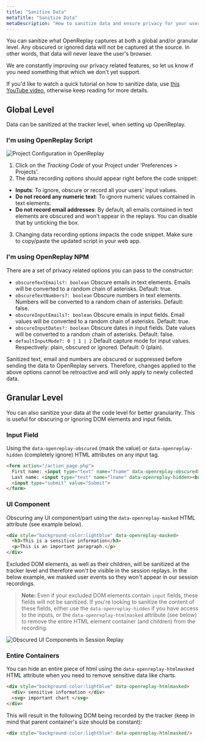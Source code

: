 ```yaml
---
title: "Sanitize Data"
metaTitle: "Sanitize Data"
metaDescription: "How to sanitize data and ensure privacy for your users."
---
```


You can sanitize what OpenReplay captures at both a global and/or granular level. Any obscured or ignored data will not be captured at the source. In other words, that data will never leave the user's browser.

We are constantly improving our privacy related features, so let us know if you need something that which we don't yet support.

If you'd like to watch a quick tutorial on how to sanitize data, use [this YouTube video](https://youtu.be/22-UCoocy6s), otherwise keep reading for more details.

## Global Level

Data can be sanitized at the tracker level, when setting up OpenReplay.

### I'm using OpenReplay Script

![Project Configuration in OpenReplay](../static/gdpr-1.png#center)

1) Click on the *Tracking Code* of your Project under 'Preferences > Projects'.
2) The data recording options should appear right before the code snippet:
- **Inputs**: To ignore, obscure or record all your users' input values.
- **Do not record any numeric text**: To ignore numeric values contained in text elements.
- **Do not record email addresses**: By default, all emails contained in text elements are obscured and won't appear in the replays. You can disable that by unticking the box.
3) Changing data recording options impacts the code snippet. Make sure to copy/paste the updated script in your web app.

### I'm using OpenReplay NPM

There are a set of privacy related options you can pass to the constructor:
- `obscureTextEmails?: boolean` Obscure emails in text elements. Emails will be converted to a random chain of asterisks. Default: true.
- `obscureTextNumbers?: boolean` Obscure numbers in text elements. Numbers will be converted to a random chain of asterisks. Default: false.
- `obscureInputEmails?: boolean` Obscure emails in input fields. Email values will be converted to a random chain of asterisks. Default: true.
- `obscureInputDates?: boolean` Obscure dates in input fields. Date values will be converted to a random chain of asterisks. Default: false.
- `defaultInputMode?: 0 | 1 | 2` Default capture mode for input values. Respectively: plain, obscured or ignored. Default: 0 (plain).

Sanitized text, email and numbers are obscured or suppressed before sending the data to OpenReplay servers. Therefore, changes applied to the above options cannot be retroactive and will only apply to newly collected data.

## Granular Level

You can also sanitize your data at the code level for better granularity. This is useful for obscuring or ignoring DOM elements and input fields.

### Input Field

Using the `data-openreplay-obscured` (mask the value) or `data-openreplay-hidden` (completely ignore) HTML attributes on any input tag.

```HTML
<form action="/action_page.php">
  First name: <input type="text" name="fname" data-openreplay-obscured><br>
  Last name: <input type="text" name="lname" data-openreplay-hidden><br>
  <input type="submit" value="Submit">
</form>
```

### UI Component

Obscuring any UI component/part using the `data-openreplay-masked` HTML attribute (see example below).

```HTML
<div style="background-color:lightblue" data-openreplay-masked>
  <h3>This is a sensitive information</h3>
  <p>This is an important paragraph.</p>
</div>
```

Excluded DOM elements, as well as their children, will be sanitized at the tracker level and therefore won't be visible in the session replays. In the below example, we masked user events so they won't appear in our session recordings.

> **Note:** Even if your excluded DOM elements contain `input` fields, these fields will not be sanitized. If you're looking to sanitize the content of these fields, either use the `data-openreplay-hidden` if you have access to the inputs, or the `data-openreplay-htmlmasked` attribute (see below) to remove the entire HTML element container (and children) from the recording.

![Obscured UI Components in Session Replay](../static/gdpr-2.png#center)

### Entire Containers

You can hide an entire piece of html using the `data-openreplay-htmlmasked` HTML attribute when you need to remove sensitive data like charts.

```HTML
<div style="background-color:lightblue" data-openreplay-htmlmasked>
  <div> sensitive information </div>
  <svg> important chart </svg>
</div>
```

This will result in the following DOM being recorded by the tracker (keep in mind that parent container's size should be constant):

```HTML
<div style="background-color:lightblue" data-openreplay-htmlmasked/>
```